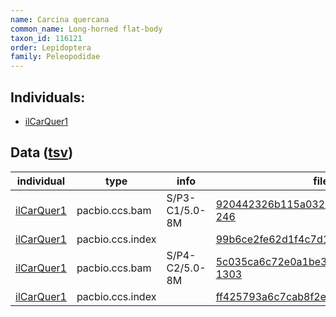 ```yaml
---
name: Carcina quercana
common_name: Long-horned flat-body
taxon_id: 116121
order: Lepidoptera
family: Peleopodidae
---
```


## Individuals:

  * [ilCarQuer1](ilCarQuer1.md)

## Data ([tsv](Carcina_quercana_data.tsv))

| individual | type | info | file |
| ---------- | ---- | ---- | ---- |
| [ilCarQuer1](ilCarQuer1.md) | pacbio.ccs.bam | S/P3-C1/5.0-8M | [920442326b115a03203366e7ad0a0186-246](https://darwin.cog.sanger.ac.uk/insects/Carcina_quercana/ilCarQuer1/genomic_data/pacbio/m64016_191129_173009.bc1020_BAK8B_OA--bc1020_BAK8B_OA.ccs.bam) |
| [ilCarQuer1](ilCarQuer1.md) | pacbio.ccs.index |  | [99b6ce2fe62d1f4c7d103fbbc66a6bdd](https://darwin.cog.sanger.ac.uk/insects/Carcina_quercana/ilCarQuer1/genomic_data/pacbio/m64016_191129_173009.bc1020_BAK8B_OA--bc1020_BAK8B_OA.ccs.bam.pbi) |
| [ilCarQuer1](ilCarQuer1.md) | pacbio.ccs.bam | S/P4-C2/5.0-8M | [5c035ca6c72e0a1be30d0df2d00eafdc-1303](https://darwin.cog.sanger.ac.uk/insects/Carcina_quercana/ilCarQuer1/genomic_data/pacbio/m64089_200204_161442.ccs.bam) |
| [ilCarQuer1](ilCarQuer1.md) | pacbio.ccs.index |  | [ff425793a6c7cab8f2e634e78722b995-2](https://darwin.cog.sanger.ac.uk/insects/Carcina_quercana/ilCarQuer1/genomic_data/pacbio/m64089_200204_161442.ccs.bam.pbi) |
